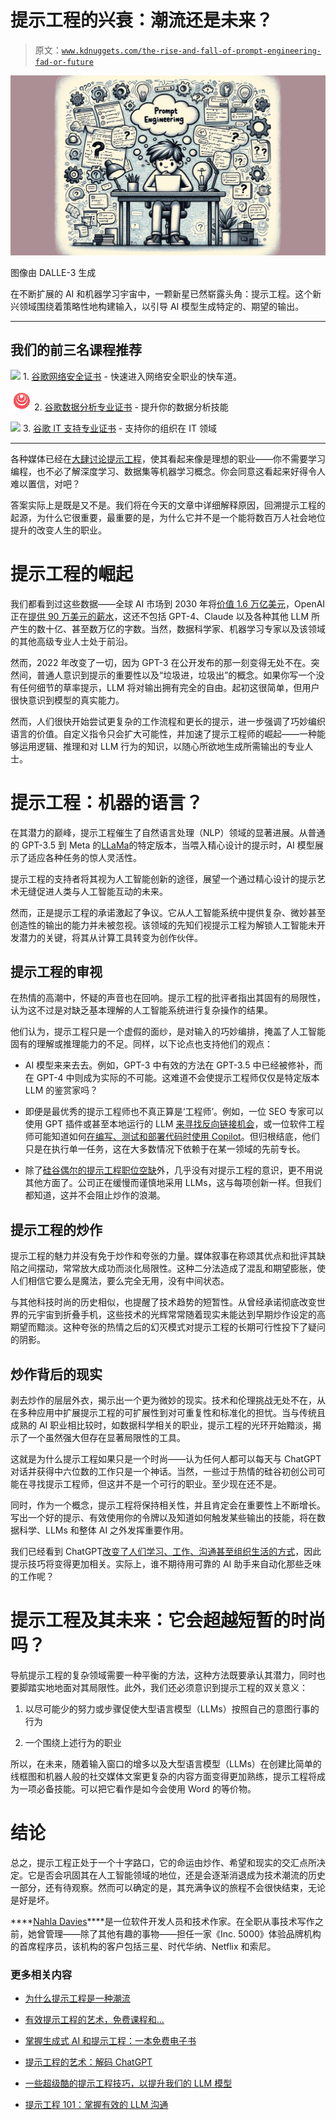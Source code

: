 # 提示工程的兴衰：潮流还是未来？

> 原文：[`www.kdnuggets.com/the-rise-and-fall-of-prompt-engineering-fad-or-future`](https://www.kdnuggets.com/the-rise-and-fall-of-prompt-engineering-fad-or-future)

![提示工程的兴衰：潮流还是未来？](img/befdef63251419eb94c3013fa1a5e97a.png)

图像由 DALLE-3 生成

在不断扩展的 AI 和机器学习宇宙中，一颗新星已然崭露头角：提示工程。这个新兴领域围绕着策略性地构建输入，以引导 AI 模型生成特定的、期望的输出。

* * *

## 我们的前三名课程推荐

![](img/0244c01ba9267c002ef39d4907e0b8fb.png) 1\. [谷歌网络安全证书](https://www.kdnuggets.com/google-cybersecurity) - 快速进入网络安全职业的快车道。

![](img/e225c49c3c91745821c8c0368bf04711.png) 2\. [谷歌数据分析专业证书](https://www.kdnuggets.com/google-data-analytics) - 提升你的数据分析技能

![](img/0244c01ba9267c002ef39d4907e0b8fb.png) 3\. [谷歌 IT 支持专业证书](https://www.kdnuggets.com/google-itsupport) - 支持你的组织在 IT 领域

* * *

各种媒体已经在[大肆讨论提示工程](https://www.washingtonpost.com/technology/2023/02/25/prompt-engineers-techs-next-big-job/)，使其看起来像是理想的职业——你不需要学习编程，也不必了解深度学习、数据集等机器学习概念。你会同意这看起来好得令人难以置信，对吧？

答案实际上是既是又不是。我们将在今天的文章中详细解释原因，回溯提示工程的起源，为什么它很重要，最重要的是，为什么它并不是一个能将数百万人社会地位提升的改变人生的职业。

# 提示工程的崛起

我们都看到过这些数据——全球 AI 市场到 2030 年将[价值 1.6 万亿美元](https://youngandtheinvested.com/artificial-intelligence-statistics/)，OpenAI 正在[提供 90 万美元的薪水](https://medium.com/tech-pulse/openai-900k-total-compensation-for-senior-engineers-821fe03ed0fe)，这还不包括 GPT-4、Claude 以及各种其他 LLM 所产生的数十亿、甚至数万亿的字数。当然，数据科学家、机器学习专家以及该领域的其他高级专业人士处于前沿。

然而，2022 年改变了一切，因为 GPT-3 在公开发布的那一刻变得无处不在。突然间，普通人意识到提示的重要性以及“垃圾进，垃圾出”的概念。如果你写一个没有任何细节的草率提示，LLM 将对输出拥有完全的自由。起初这很简单，但用户很快意识到模型的真实能力。

然而，人们很快开始尝试更复杂的工作流程和更长的提示，进一步强调了巧妙编织语言的价值。自定义指令只会扩大可能性，并加速了提示工程师的崛起——一种能够运用逻辑、推理和对 LLM 行为的知识，以随心所欲地生成所需输出的专业人士。

# 提示工程：机器的语言？

在其潜力的巅峰，提示工程催生了自然语言处理（NLP）领域的显著进展。从普通的 GPT-3.5 到 Meta 的[LLaMa](https://replicate.com/blog/run-llama-locally)的特定版本，当喂入精心设计的提示时，AI 模型展示了适应各种任务的惊人灵活性。

提示工程的支持者将其视为人工智能创新的途径，展望一个通过精心设计的提示艺术无缝促进人类与人工智能互动的未来。

然而，正是提示工程的承诺激起了争议。它从人工智能系统中提供复杂、微妙甚至创造性的输出的能力并未被忽视。该领域的先知们视提示工程为解锁人工智能未开发潜力的关键，将其从计算工具转变为创作伙伴。

## 提示工程的审视

在热情的高潮中，怀疑的声音也在回响。提示工程的批评者指出其固有的局限性，认为这不过是对缺乏基本理解的人工智能系统进行复杂操作的结果。

他们认为，提示工程只是一个虚假的面纱，是对输入的巧妙编排，掩盖了人工智能固有的理解或推理能力的不足。同样，以下论点也支持他们的观点：

+   AI 模型来来去去。例如，GPT-3 中有效的方法在 GPT-3.5 中已经被修补，而在 GPT-4 中则成为实际的不可能。这难道不会使提示工程师仅仅是特定版本 LLM 的鉴赏家吗？

+   即便是最优秀的提示工程师也不真正算是‘工程师’。例如，一位 SEO 专家可以使用 GPT 插件或甚至本地运行的 LLM [来寻找反向链接机会](https://bluetree.ai/backlink-importance-and-benefits/)，或一位软件工程师可能知道如何[在编写、测试和部署代码时使用 Copilot](https://docs.github.com/en/copilot/getting-started-with-github-copilot?tool=vimneovim)。但归根结底，他们只是在执行单一任务，这在大多数情况下依赖于在某一领域的先前专长。

+   除了[硅谷偶尔的提示工程职位空缺](https://jobs.lever.co/Anthropic/e3cde481-d446-460f-b576-93cab67bd1ed)外，几乎没有对提示工程的意识，更不用说其他方面了。公司正在缓慢而谨慎地采用 LLMs，这与每项创新一样。但我们都知道，这并不会阻止炒作的浪潮。

## 提示工程的炒作

提示工程的魅力并没有免于炒作和夸张的力量。媒体叙事在称颂其优点和批评其缺陷之间摆动，常常放大成功而淡化局限性。这种二分法造成了混乱和期望膨胀，使人们相信它要么是魔法，要么完全无用，没有中间状态。

与其他科技时尚的历史相似，也提醒了技术趋势的短暂性。从曾经承诺彻底改变世界的元宇宙到折叠手机，这些技术的光辉常常随着现实未能达到早期炒作设定的高期望而黯淡。这种夸张的热情之后的幻灭模式对提示工程的长期可行性投下了疑问的阴影。

## 炒作背后的现实

剥去炒作的层层外衣，揭示出一个更为微妙的现实。技术和伦理挑战无处不在，从在多种应用中扩展提示工程的可扩展性到对可重复性和标准化的担忧。当与传统且成熟的 AI 职业相比较时，如数据科学相关的职业，提示工程的光环开始黯淡，揭示了一个虽然强大但存在显著局限性的工具。

这就是为什么提示工程如果只是一个时尚——认为任何人都可以每天与 ChatGPT 对话并获得中六位数的工作只是一个神话。当然，一些过于热情的硅谷初创公司可能在寻找提示工程师，但这并不是一个可行的职业。至少现在还不是。

同时，作为一个概念，提示工程将保持相关性，并且肯定会在重要性上不断增长。写出一个好的提示、有效使用你的令牌以及知道如何触发某些输出的技能，将在数据科学、LLMs 和整体 AI 之外发挥重要作用。

我们已经看到 ChatGPT[改变了人们学习、工作、沟通甚至组织生活的方式](https://www.sfchronicle.com/bayarea/article/ai-chatgpt-education-work-17846358.php)，因此提示技巧将变得更加相关。实际上，谁不期待用可靠的 AI 助手来自动化那些乏味的工作呢？

# 提示工程及其未来：它会超越短暂的时尚吗？

导航提示工程的复杂领域需要一种平衡的方法，这种方法既要承认其潜力，同时也要脚踏实地地面对其局限性。此外，我们还必须意识到提示工程的双关意义：

1.  以尽可能少的努力或步骤促使大型语言模型（LLMs）按照自己的意图行事的行为

1.  一个围绕上述行为的职业

所以，在未来，随着输入窗口的增多以及大型语言模型（LLMs）在创建比简单的线框图和机器人般的社交媒体文案更复杂的内容方面变得更加熟练，提示工程将成为一项必备技能。可以把它看作是如今会使用 Word 的等价物。

# 结论

总之，提示工程正处于一个十字路口，它的命运由炒作、希望和现实的交汇点所决定。它是否会巩固其在人工智能领域的地位，还是会逐渐消退成为技术潮流的历史一部分，还有待观察。然而可以确定的是，其充满争议的旅程不会很快结束，无论是好是坏。

[](http://nahlawrites.com/)****[Nahla Davies](http://nahlawrites.com/)****是一位软件开发人员和技术作家。在全职从事技术写作之前，她曾管理——除了其他有趣的事物——担任一家《Inc. 5000》体验品牌机构的首席程序员，该机构的客户包括三星、时代华纳、Netflix 和索尼。

### 更多相关内容

+   [为什么提示工程是一种潮流](https://www.kdnuggets.com/why-prompt-engineering-is-a-fad)

+   [有效提示工程的艺术，免费课程和…](https://www.kdnuggets.com/the-art-of-effective-prompt-engineering-with-free-courses-and-certifications)

+   [掌握生成式 AI 和提示工程：一本免费电子书](https://www.kdnuggets.com/2023/04/free-ebook-mastering-generative-ai-prompt-engineering.html)

+   [提示工程的艺术：解码 ChatGPT](https://www.kdnuggets.com/2023/06/art-prompt-engineering-decoding-chatgpt.html)

+   [一些超级酷的提示工程技巧，以提升我们的 LLM 模型](https://www.kdnuggets.com/some-kick-ass-prompt-engineering-techniques-to-boost-our-llm-models)

+   [提示工程 101：掌握有效的 LLM 沟通](https://www.kdnuggets.com/prompt-engineering-101-mastering-effective-llm-communication)

